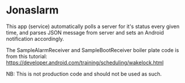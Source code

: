 # Jonaslarm

This app (service) automatically polls a server for it's status every given time, and parses JSON message from server and sets an Android notification accordingly.

The SampleAlarmReceiver and SampleBootReceiver boiler plate code is from this tutorial: https://developer.android.com/training/scheduling/wakelock.html

NB: This is not production code and should not be used as such.
